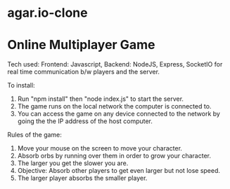 # agar.io-clone

# Online Multiplayer Game
Tech used: Frontend: Javascript, Backend: NodeJS, Express, SocketIO for real time communication b/w players and the server.

To install:
1. Run "npm install" then "node index.js" to start the server.
2. The game runs on the local network the computer is connected to.
3. You can access the game on any device connected to the network by going the the IP address of the host computer.

Rules of the game:
1. Move your mouse on the screen to move your character.
2. Absorb orbs by running over them in order to grow your character.
3. The larger you get the slower you are.
4. Objective: Absorb other players to get even larger but not lose speed.
5. The larger player absorbs the smaller player.
